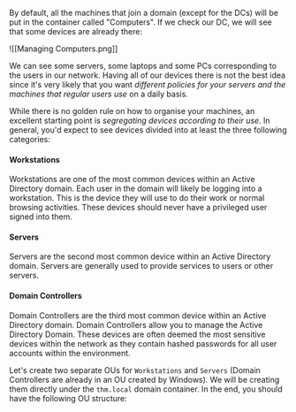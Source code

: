 
By default, all the machines that join a domain (except for the DCs) will be put in the container called "Computers". If we check our DC, we will see that some devices are already there:

![[Managing Computers.png]]

We can see some servers, some laptops and some PCs corresponding to the users in our network. Having all of our devices there is not the best idea since it's very likely that you want *different policies for your servers and the machines that regular users use* on a daily basis.

While there is no golden rule on how to organise your machines, an excellent starting point is *segregating devices according to their use*. In general, you'd expect to see devices divided into at least the three following categories:

#### Workstations

Workstations are one of the most common devices within an Active Directory domain. Each user in the domain will likely be logging into a workstation. This is the device they will use to do their work or normal browsing activities. These devices should never have a privileged user signed into them.

#### Servers

Servers are the second most common device within an Active Directory domain. Servers are generally used to provide services to users or other servers.

#### Domain Controllers

Domain Controllers are the third most common device within an Active Directory domain. Domain Controllers allow you to manage the Active Directory Domain. These devices are often deemed the most sensitive devices within the network as they contain hashed passwords for all user accounts within the environment.

Let's create two separate OUs for `Workstations` and `Servers` (Domain Controllers are already in an OU created by Windows). We will be creating them directly under the `thm.local` domain container. In the end, you should have the following OU structure:

